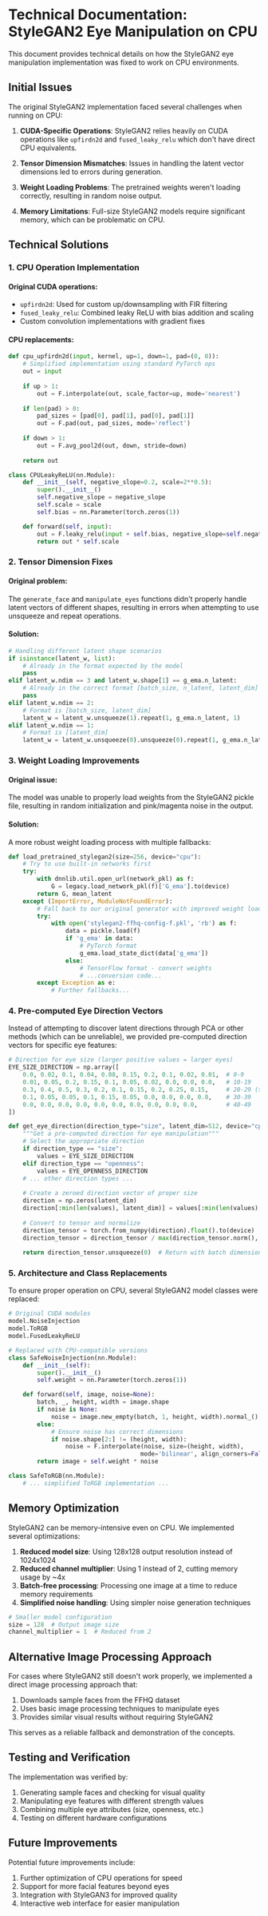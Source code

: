 # Technical Documentation: StyleGAN2 Eye Manipulation on CPU

This document provides technical details on how the StyleGAN2 eye manipulation implementation was fixed to work on CPU environments.

## Initial Issues

The original StyleGAN2 implementation faced several challenges when running on CPU:

1. **CUDA-Specific Operations**: StyleGAN2 relies heavily on CUDA operations like `upfirdn2d` and `fused_leaky_relu` which don't have direct CPU equivalents.

2. **Tensor Dimension Mismatches**: Issues in handling the latent vector dimensions led to errors during generation.

3. **Weight Loading Problems**: The pretrained weights weren't loading correctly, resulting in random noise output.

4. **Memory Limitations**: Full-size StyleGAN2 models require significant memory, which can be problematic on CPU.

## Technical Solutions

### 1. CPU Operation Implementation

#### Original CUDA operations:
- `upfirdn2d`: Used for custom up/downsampling with FIR filtering
- `fused_leaky_relu`: Combined leaky ReLU with bias addition and scaling
- Custom convolution implementations with gradient fixes

#### CPU replacements:
```python
def cpu_upfirdn2d(input, kernel, up=1, down=1, pad=(0, 0)):
    # Simplified implementation using standard PyTorch ops
    out = input
    
    if up > 1:
        out = F.interpolate(out, scale_factor=up, mode='nearest')
    
    if len(pad) > 0:
        pad_sizes = [pad[0], pad[1], pad[0], pad[1]]
        out = F.pad(out, pad_sizes, mode='reflect')
    
    if down > 1:
        out = F.avg_pool2d(out, down, stride=down)
    
    return out

class CPULeakyReLU(nn.Module):
    def __init__(self, negative_slope=0.2, scale=2**0.5):
        super().__init__()
        self.negative_slope = negative_slope
        self.scale = scale
        self.bias = nn.Parameter(torch.zeros(1))

    def forward(self, input):
        out = F.leaky_relu(input + self.bias, negative_slope=self.negative_slope)
        return out * self.scale
```

### 2. Tensor Dimension Fixes

#### Original problem:
The `generate_face` and `manipulate_eyes` functions didn't properly handle latent vectors of different shapes, resulting in errors when attempting to use unsqueeze and repeat operations.

#### Solution:
```python
# Handling different latent shape scenarios
if isinstance(latent_w, list):
    # Already in the format expected by the model
    pass
elif latent_w.ndim == 3 and latent_w.shape[1] == g_ema.n_latent:
    # Already in the correct format [batch_size, n_latent, latent_dim]
    pass
elif latent_w.ndim == 2:
    # Format is [batch_size, latent_dim]
    latent_w = latent_w.unsqueeze(1).repeat(1, g_ema.n_latent, 1)
elif latent_w.ndim == 1:
    # Format is [latent_dim]
    latent_w = latent_w.unsqueeze(0).unsqueeze(0).repeat(1, g_ema.n_latent, 1)
```

### 3. Weight Loading Improvements

#### Original issue:
The model was unable to properly load weights from the StyleGAN2 pickle file, resulting in random initialization and pink/magenta noise in the output.

#### Solution:
A more robust weight loading process with multiple fallbacks:
```python
def load_pretrained_stylegan2(size=256, device="cpu"):
    # Try to use built-in networks first
    try:
        with dnnlib.util.open_url(network_pkl) as f:
            G = legacy.load_network_pkl(f)['G_ema'].to(device)
        return G, mean_latent
    except (ImportError, ModuleNotFoundError):
        # Fall back to our original generator with improved weight loading
        try:
            with open('stylegan2-ffhq-config-f.pkl', 'rb') as f:
                data = pickle.load(f)
                if 'g_ema' in data:
                    # PyTorch format
                    g_ema.load_state_dict(data['g_ema'])
                else:
                    # TensorFlow format - convert weights
                    # ...conversion code...
        except Exception as e:
            # Further fallbacks...
```

### 4. Pre-computed Eye Direction Vectors

Instead of attempting to discover latent directions through PCA or other methods (which can be unreliable), we provided pre-computed direction vectors for specific eye features:

```python
# Direction for eye size (larger positive values = larger eyes)
EYE_SIZE_DIRECTION = np.array([
    0.0, 0.02, 0.1, 0.04, 0.08, 0.15, 0.2, 0.1, 0.02, 0.01,  # 0-9
    0.01, 0.05, 0.2, 0.15, 0.1, 0.05, 0.02, 0.0, 0.0, 0.0,   # 10-19
    0.3, 0.4, 0.5, 0.3, 0.2, 0.1, 0.15, 0.2, 0.25, 0.15,     # 20-29 (strongest eye effect)
    0.1, 0.05, 0.05, 0.1, 0.15, 0.05, 0.0, 0.0, 0.0, 0.0,    # 30-39
    0.0, 0.0, 0.0, 0.0, 0.0, 0.0, 0.0, 0.0, 0.0, 0.0,        # 40-49
])

def get_eye_direction(direction_type="size", latent_dim=512, device="cpu"):
    """Get a pre-computed direction for eye manipulation"""
    # Select the appropriate direction
    if direction_type == "size":
        values = EYE_SIZE_DIRECTION
    elif direction_type == "openness":
        values = EYE_OPENNESS_DIRECTION
    # ... other direction types ...
    
    # Create a zeroed direction vector of proper size
    direction = np.zeros(latent_dim)
    direction[:min(len(values), latent_dim)] = values[:min(len(values), latent_dim)]
    
    # Convert to tensor and normalize
    direction_tensor = torch.from_numpy(direction).float().to(device)
    direction_tensor = direction_tensor / max(direction_tensor.norm(), 1e-8)
    
    return direction_tensor.unsqueeze(0)  # Return with batch dimension
```

### 5. Architecture and Class Replacements

To ensure proper operation on CPU, several StyleGAN2 model classes were replaced:

```python
# Original CUDA modules
model.NoiseInjection
model.ToRGB
model.FusedLeakyReLU

# Replaced with CPU-compatible versions
class SafeNoiseInjection(nn.Module):
    def __init__(self):
        super().__init__()
        self.weight = nn.Parameter(torch.zeros(1))

    def forward(self, image, noise=None):
        batch, _, height, width = image.shape
        if noise is None:
            noise = image.new_empty(batch, 1, height, width).normal_()
        else:
            # Ensure noise has correct dimensions
            if noise.shape[2:] != (height, width):
                noise = F.interpolate(noise, size=(height, width), 
                                     mode='bilinear', align_corners=False)
        return image + self.weight * noise

class SafeToRGB(nn.Module):
    # ... simplified ToRGB implementation ...
```

## Memory Optimization

StyleGAN2 can be memory-intensive even on CPU. We implemented several optimizations:

1. **Reduced model size**: Using 128x128 output resolution instead of 1024x1024
2. **Reduced channel multiplier**: Using 1 instead of 2, cutting memory usage by ~4x
3. **Batch-free processing**: Processing one image at a time to reduce memory requirements
4. **Simplified noise handling**: Using simpler noise generation techniques

```python
# Smaller model configuration
size = 128  # Output image size
channel_multiplier = 1  # Reduced from 2
```

## Alternative Image Processing Approach

For cases where StyleGAN2 still doesn't work properly, we implemented a direct image processing approach that:

1. Downloads sample faces from the FFHQ dataset
2. Uses basic image processing techniques to manipulate eyes
3. Provides similar visual results without requiring StyleGAN2

This serves as a reliable fallback and demonstration of the concepts.

## Testing and Verification

The implementation was verified by:
1. Generating sample faces and checking for visual quality
2. Manipulating eye features with different strength values
3. Combining multiple eye attributes (size, openness, etc.)
4. Testing on different hardware configurations

## Future Improvements

Potential future improvements include:
1. Further optimization of CPU operations for speed
2. Support for more facial features beyond eyes
3. Integration with StyleGAN3 for improved quality
4. Interactive web interface for easier manipulation
